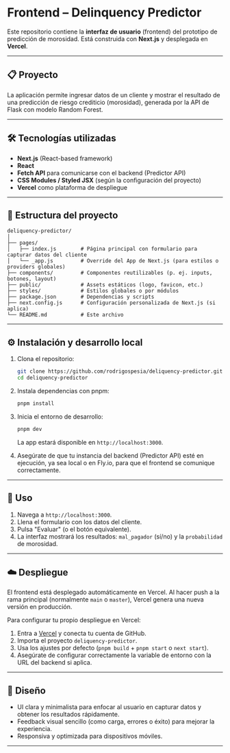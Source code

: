 # Frontend – Delinquency Predictor

Este repositorio contiene la **interfaz de usuario** (frontend) del prototipo de predicción de morosidad. Está construida con **Next.js** y desplegada en **Vercel**.

---

## 📋 Proyecto

La aplicación permite ingresar datos de un cliente y mostrar el resultado de una predicción de riesgo crediticio (morosidad), generada por la API de Flask con modelo Random Forest.

---

## 🛠 Tecnologías utilizadas

- **Next.js** (React-based framework)
- **React**
- **Fetch API** para comunicarse con el backend (Predictor API)
- **CSS Modules / Styled JSX** (según la configuración del proyecto)
- **Vercel** como plataforma de despliegue

---

## 📂 Estructura del proyecto

```
deliquency-predictor/
│
├── pages/
│   ├── index.js        # Página principal con formulario para capturar datos del cliente
│   └── _app.js         # Override del App de Next.js (para estilos o providers globales)
├── components/         # Componentes reutilizables (p. ej. inputs, botones, layout)
├── public/             # Assets estáticos (logo, favicon, etc.)
├── styles/             # Estilos globales o por módulos
├── package.json        # Dependencias y scripts
├── next.config.js      # Configuración personalizada de Next.js (si aplica)
└── README.md           # Este archivo
```

---

## ⚙️ Instalación y desarrollo local

1. Clona el repositorio:
   ```bash
   git clone https://github.com/rodrigospesia/deliquency-predictor.git
   cd deliquency-predictor
   ```

2. Instala dependencias con pnpm:
   ```bash
   pnpm install
   ```

3. Inicia el entorno de desarrollo:
   ```bash
   pnpm dev
   ```

   La app estará disponible en `http://localhost:3000`.

4. Asegúrate de que tu instancia del backend (Predictor API) esté en ejecución, ya sea local o en Fly.io, para que el frontend se comunique correctamente.

---

## 🚀 Uso

1. Navega a `http://localhost:3000`.
2. Llena el formulario con los datos del cliente.
3. Pulsa "Evaluar" (o el botón equivalente).
4. La interfaz mostrará los resultados: `mal_pagador` (sí/no) y la `probabilidad` de morosidad.

---

## ☁️ Despliegue

El frontend está desplegado automáticamente en Vercel. Al hacer push a la rama principal (normalmente `main` o `master`), Vercel genera una nueva versión en producción.

Para configurar tu propio despliegue en Vercel:

1. Entra a [Vercel](https://vercel.com/) y conecta tu cuenta de GitHub.
2. Importa el proyecto `deliquency-predictor`.
3. Usa los ajustes por defecto (`pnpm build` + `pnpm start` o `next start`).
4. Asegúrate de configurar correctamente la variable de entorno con la URL del backend si aplica.

---

## 🎨 Diseño

- UI clara y minimalista para enfocar al usuario en capturar datos y obtener los resultados rápidamente.
- Feedback visual sencillo (como carga, errores o éxito) para mejorar la experiencia.
- Responsiva y optimizada para dispositivos móviles.

---
